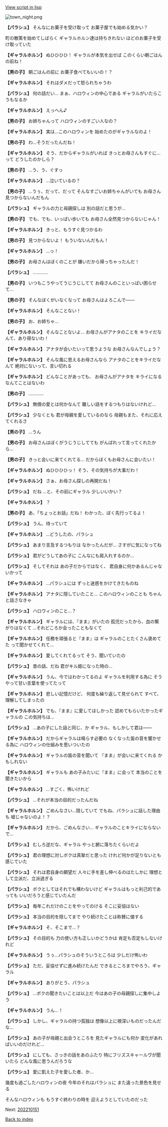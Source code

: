 [View script in lisp](../scripts/202210141.txt)

![town_night.png](../images/backgrounds/town_night.png)

**【パラシュ】**
そんなにお菓子を受け取って
お菓子屋でも始める気かい？

町の散策を始めてしばらく
ギャラルホルン達は持ちきれない
ほどのお菓子を受け取っていた

**【ギャラルホルン】**
ぬひひひひ！
ギャラルが本気を出せば
このくらい朝ごはんの前ね！

**【男の子】**
朝ごはんの前に
お菓子食べてもいいの！？

**【ギャラルホルン】**
それはダメだって怒られちゃうわ

**【パラシュ】**
何の話だい…
まぁ、ハロウィンの中心である
ギャラルがいたらこうもなるか

**【ギャラルホルン】**
えっへん♪

**【男の子】**
お姉ちゃんって
ハロウィンのすごい人なの？

**【ギャラルホルン】**
実は…このハロウィンを
始めたのがギャラルなのよ！

**【男の子】**
わ…そうだったんだね！

**【ギャラルホルン】**
そう、だからギャラルがいれば
きっとお母さんもすぐに…って
どうしたのかしら？

**【男の子】**
…う、う、ぐすっ

**【ギャラルホルン】**
…泣いているの？

**【男の子】**
…うぅ、だって、だって
そんなすごいお姉ちゃんがいても
お母さん見つからないんだもん

**【パラシュ】**
ギャラルの力と母親探しは
別の話だと思うが…

**【男の子】**
でも、でも、いっぱい歩いても
お母さん全然見つからないじゃん！

**【ギャラルホルン】**
きっと、もうすぐ見つかるわ

**【男の子】**
見つからないよ！
もういないんだもん！

**【ギャラルホルン】**
…っ！

**【男の子】**
お母さんはぼくのことが
嫌いだから帰っちゃったんだ！

**【パラシュ】**
…………

**【男の子】**
いつもこうやってうじうじしてて
お母さんのこといっぱい困らせて…

**【男の子】**
そんなぼくがいなくなって
お母さんはよろこんで――

**【ギャラルホルン】**
そんなことない！

**【男の子】**
お、お姉ちゃ…

**【ギャラルホルン】**
そんなことないよ…
お母さんがアナタのことを
キライだなんて、あり得ないわ！

**【ギャラルホルン】**
アナタが会いたいって思うような
お母さんなんでしょう？

**【ギャラルホルン】**
そんな風に思えるお母さんなら
アナタのことをキライだなんて
絶対にないって、言い切れる

**【ギャラルホルン】**
どんなことがあっても、
お母さんがアナタを
キライになるなんてことはないわ

**【男の子】**
…………

**【パラシュ】**
無償の愛とは何かなんて
難しい話をするつもりはないけれど…

**【パラシュ】**
少なくとも
君が母親を愛しているのなら
母親もまた、それに応えてくれるさ

**【男の子】**
…うん

**【男の子】**
お母さんはぼくがうじうじしてても
がんばれって言ってくれたから…

**【男の子】**
きっと会いに来てくれてる…
だからぼくもお母さんに会いたい！

**【ギャラルホルン】**
ぬひひひひっ！
そう、その気持ちが大事だわ！

**【ギャラルホルン】**
さぁ、お母さん探しの再開だね！

**【パラシュ】**
だね
…と、その前にギャラル
少しいいかい？

**【ギャラルホルン】**
？

**【男の子】**
あ、「ちょっとお話」だね！
わかった、ぼく先行ってるよ！

**【パラシュ】**
うん、待っていて

**【ギャラルホルン】**
…どうしたの、パラシュ

**【パラシュ】**
あまり言及するつもりは
なかったんだが…
さすがに気になってね

**【パラシュ】**
君がどうしてあの子に
こんなにも肩入れするのか…

**【パラシュ】**
そしてそれは
あの子だからではなく、
君自身に何かあるんじゃないかって

**【ギャラルホルン】**
…パラシュには
ずっと迷惑をかけてきたものね

**【ギャラルホルン】**
アナタに隠していたこと…
このハロウィンのことも
ちゃんと話さなきゃ

**【パラシュ】**
ハロウィンのこと…？

**【ギャラルホルン】**
ギャラルには、『まま』がいたの
孤児だったから、血の繋がりはなくて
…それどころか会ったこともなくて

**【ギャラルホルン】**
任務を頑張ると『まま』は
ギャラルのことたくさん褒めてた
って聞かせてくれて…

**【ギャラルホルン】**
愛してくれてるって
そう、聞いていたの

**【パラシュ】**
昔の話、だね
君がキル姫になった時の…

**【ギャラルホルン】**
うん、今ではわかってるのよ
ギャラルを利用する為に
そうやって甘い言葉を使ってたって

**【ギャラルホルン】**
悲しい記憶だけど、
何度も繰り返して見せられて
すべて、理解してしまったの

**【ギャラルホルン】**
でも、『まま』に愛してほしかった
認めてもらいたかったギャラルの
この気持ちは…

**【パラシュ】**
…あの子にした話と同じ、か
ギャラル、もしかして君は――

**【ギャラルホルン】**
だからギャラルは鳴らす必要の
なくなった笛の音を響かせる為に
ハロウィンの仕組みを思いついたの

**【ギャラルホルン】**
ギャラルの笛の音を聞いて
『まま』が会いに来てくれる
かもしれない

**【ギャラルホルン】**
ギャラルも
あの子みたいに『まま』に会って
本当のことを聞きたいから

**【ギャラルホルン】**
…すごく、怖いけれど

**【パラシュ】**
…それが本当の目的だったんだね

**【ギャラルホルン】**
ごめんなさい…隠していて
でもね、パラシュに話した理由も
嘘じゃないのよ！？

**【ギャラルホルン】**
だから、ごめんなさい…
ギャラルのことキライにならないで…

**【パラシュ】**
むしろ逆だな、ギャラル
やっと腑に落ちたくらいだよ

**【パラシュ】**
君の理想に対しボクは真摯だと思った
けれど何かが足りないとも感じていた

**【パラシュ】**
それは君自身の願望だ
人々に手を差し伸べるのはたしかに
理想として立派だ、立派過ぎる

**【パラシュ】**
ボクとしてはそれでも構わないけど
ギャラルはもっと利己的であっても
いいだろうと感じていたんだ

**【パラシュ】**
毎年これだけのことをやってのける
そこに妥協はない

**【パラシュ】**
本当の目的を隠してまで
やり続けたことは称賛に値する

**【ギャラルホルン】**
そ、そこまで…？

**【パラシュ】**
その目的も
力の使い方も正しいかどうかは
肯定も否定もしないけれど

**【ギャラルホルン】**
うぅ…パラシュのそういうところは
少しだけ怖いわ

**【パラシュ】**
ただ、妥協せずに進み続けたんだ
できるところまでやろう、ギャラル

**【ギャラルホルン】**
ありがとう、パラシュ

**【パラシュ】**
…ボクの聞きたいことは以上だ
今はあの子の母親探しに集中しよう

**【ギャラルホルン】**
うん…！

**【パラシュ】**
しかし、ギャラルの持つ孤独は
想像以上に根深いものだったんだな…

**【パラシュ】**
あの子が母親と出会うところを
見たギャラルにも何か
変化があればいいのだけれど…

**【パラシュ】**
にしても、さっきの話をあのふたり
特にフリズスキャールヴが聞いたら
どんな風に思うんだろうな

**【パラシュ】**
愛に飢えた子を愛した者、か…

幾度も過ごしたハロウィンの夜
今年のそれはパラシュに
また違った景色を見せる

そんなハロウィンも
もうすぐ終わりの時を
迎えようとしていたのだった


Next: [202210151](202210151.md)

[Back to index](index.md)
